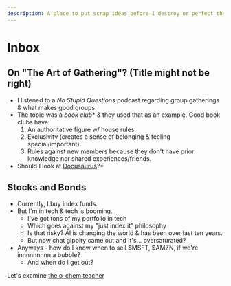 ```yaml
---
description: A place to put scrap ideas before I destroy or perfect them.
---
```


# Inbox

## On "The Art of Gathering"? (Title might not be right)
* I listened to a *No Stupid Questions* podcast regarding group gatherings & what makes good groups.
* The topic was a *book club** & they used that as an example. Good book clubs have:
  1. An authoritative figure w/ house rules.
  2. Exclusivity (creates a sense of belonging & feeling special/important).
  3. Rules against new members because they don't have prior knowledge nor shared experiences/friends.
* Should I look at [Docusaurus](https://docusaurus.io/docs)?*


## Stocks and Bonds
* Currently, I buy index funds.
* But I'm in tech & tech is booming.
  * I've got tons of my portfolio in tech
  * Which goes against my "just index it" philosophy
  * Is that risky? AI is changing the world & has been over last ten years.
  * But now chat gippity came out and it's... oversaturated?
* Anyways - how do I know when to sell $MSFT, $AMZN, if we're innnnnnnnn a bubble?
  * And when do I get out?

Let's examine [the o-chem teacher](https://www.youtube.com/watch?v=7IBzTZqeyo0&list=PL0o_zxa4K1BVJoep_XshasfnwHfCV_JMf&index=1)
